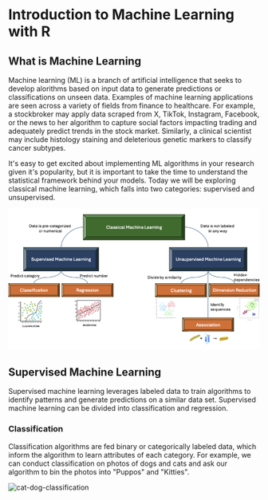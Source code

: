 # Introduction to Machine Learning with R

## What is Machine Learning

Machine learning (ML) is a branch of artificial intelligence that seeks to develop alorithms based on input data to generate predictions or classifications on unseen data. Examples of machine learning applications are seen across a variety of fields from finance to healthcare. For example, a stockbroker may apply data scraped from X, TikTok, Instagram, Facebook, or the news to her algorithm to capture social factors impacting trading and adequately predict trends in the stock market. Similarly, a clinical scientist may include histology staining and deleterious genetic markers to classify cancer subtypes. 

It's easy to get excited about implementing ML algorithms in your research given it's popularity, but it is important to take the time to understand the statistical framework behind your models. Today we will be exploring classical machine learning, which falls into two categories: supervised and unsupervised.


![classical-machine-learning](/images/classical-machine-learning.png)

## Supervised Machine Learning

Supervised machine learning leverages labeled data to train algorithms to identify patterns and generate predictions on a similar data set. Supervised machine learning can be divided into classification and regression. 

### Classification 

Classification algorithms are fed binary or categorically labeled data, which inform the algorithm to learn attributes of each category. For example, we can conduct classification on photos of dogs and cats and ask our algorithm to bin the photos into "Puppos" and "Kitties". 

![cat-dog-classification](/images/cat-dog-classification.png)


